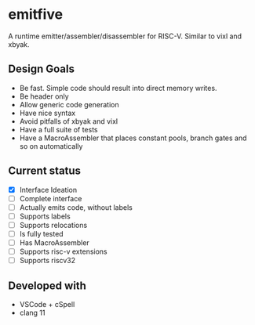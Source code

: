 # emitfive
A runtime emitter/assembler/disassembler for RISC-V. Similar to vixl and xbyak.

## Design Goals
- Be fast. Simple code should result into direct memory writes.
- Be header only
- Allow generic code generation
- Have nice syntax
- Avoid pitfalls of xbyak and vixl
- Have a full suite of tests
- Have a MacroAssembler that places constant pools, branch gates and so on automatically

## Current status
- [x] Interface Ideation
- [ ] Complete interface
- [ ] Actually emits code, without labels
- [ ] Supports labels
- [ ] Supports relocations
- [ ] Is fully tested
- [ ] Has MacroAssembler
- [ ] Supports risc-v extensions
- [ ] Supports riscv32

## Developed with
- VSCode + cSpell
- clang 11